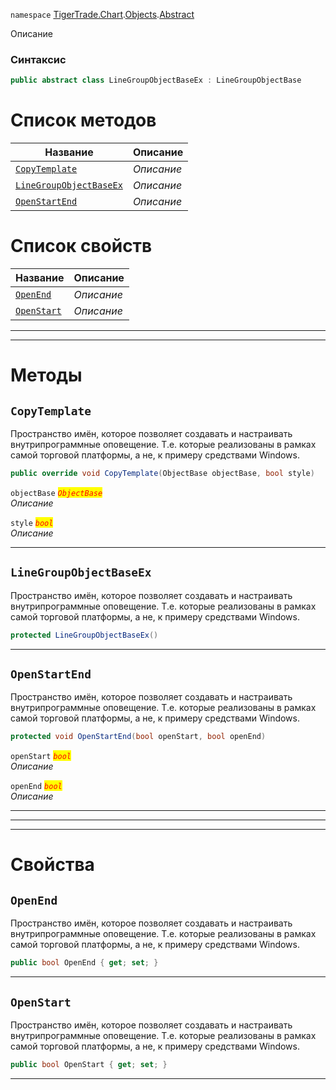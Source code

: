 
`namespace` [TigerTrade.Chart](../../../TigerTrade.Chart.md).[Objects](../../../TigerTrade.Chart/Objects.md).[Abstract](../../../TigerTrade.Chart/Objects/Abstract.md)


Описание

### Синтаксис
```csharp
public abstract class LineGroupObjectBaseEx : LineGroupObjectBase
```


# Список методов
| Название | Описание |
| --- | --- |
| [`CopyTemplate`](#method-copytemplate) | *Описание* |
| [`LineGroupObjectBaseEx`](#method-linegroupobjectbaseex) | *Описание* |
| [`OpenStartEnd`](#method-openstartend) | *Описание* |

# Список свойств
| Название | Описание |
| --- | --- |
| [`OpenEnd`](#property-openend) | *Описание* |
| [`OpenStart`](#property-openstart) | *Описание* |





***  
***  
# Методы

## `CopyTemplate`<a href="method-copytemplate" id="method-copytemplate"></a>
Пространство имён, которое позволяет создавать и настраивать внутрипрограммные оповещение. Т.е. которые реализованы в рамках самой торговой платформы, а не, к примеру средствами Windows.

```csharp
public override void CopyTemplate(ObjectBase objectBase, bool style)
```

`objectBase` <mark style="color:red;">*`ObjectBase`*</mark>  
 *Описание*  

`style` <mark style="color:red;">*`bool`*</mark>  
 *Описание*  


***  

## `LineGroupObjectBaseEx`<a href="method-linegroupobjectbaseex" id="method-linegroupobjectbaseex"></a>
Пространство имён, которое позволяет создавать и настраивать внутрипрограммные оповещение. Т.е. которые реализованы в рамках самой торговой платформы, а не, к примеру средствами Windows.

```csharp
protected LineGroupObjectBaseEx()
```

***  

## `OpenStartEnd`<a href="method-openstartend" id="method-openstartend"></a>
Пространство имён, которое позволяет создавать и настраивать внутрипрограммные оповещение. Т.е. которые реализованы в рамках самой торговой платформы, а не, к примеру средствами Windows.

```csharp
protected void OpenStartEnd(bool openStart, bool openEnd)
```

`openStart` <mark style="color:red;">*`bool`*</mark>  
 *Описание*  

`openEnd` <mark style="color:red;">*`bool`*</mark>  
 *Описание*  


***  
***  
 ***  
# Свойства

## `OpenEnd`<a href="property-openend" id="property-openend"></a>
Пространство имён, которое позволяет создавать и настраивать внутрипрограммные оповещение. Т.е. которые реализованы в рамках самой торговой платформы, а не, к примеру средствами Windows.

```csharp
public bool OpenEnd { get; set; }
```  
***

## `OpenStart`<a href="property-openstart" id="property-openstart"></a>
Пространство имён, которое позволяет создавать и настраивать внутрипрограммные оповещение. Т.е. которые реализованы в рамках самой торговой платформы, а не, к примеру средствами Windows.

```csharp
public bool OpenStart { get; set; }
```  
***

